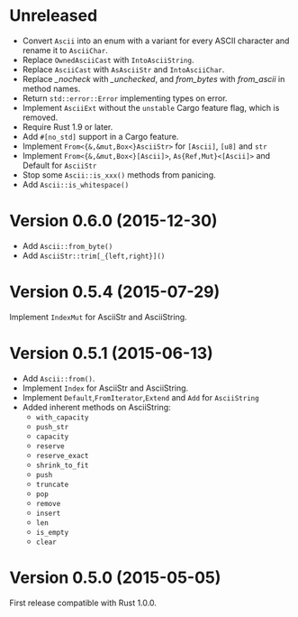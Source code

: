 Unreleased
==========
* Convert `Ascii` into an enum with a variant for every ASCII character and rename it to `AsciiChar`.
* Replace `OwnedAsciiCast` with `IntoAsciiString`.
* Replace `AsciiCast` with `AsAsciiStr` and `IntoAsciiChar`.
* Replace *\_nocheck* with *\_unchecked*, and *from_bytes* with *from_ascii* in method names.
* Return `std::error::Error` implementing types on error.
* Implement `AsciiExt` without the `unstable` Cargo feature flag, which is  removed.
* Require Rust 1.9 or later.
* Add `#[no_std]` support in a Cargo feature.
* Implement `From<{&,&mut,Box<}AsciiStr>` for `[Ascii]`, `[u8]` and `str`
* Implement `From<{&,&mut,Box<}[Ascii]>`, `As{Ref,Mut}<[Ascii]>` and Default for `AsciiStr`
* Stop some `Ascii::is_xxx()` methods from panicing.
* Add `Ascii::is_whitespace()`

Version 0.6.0 (2015-12-30)
==========================
* Add `Ascii::from_byte()`
* Add `AsciiStr::trim[_{left,right}]()`

Version 0.5.4 (2015-07-29)
==========================
Implement `IndexMut` for AsciiStr and AsciiString.

Version 0.5.1 (2015-06-13)
==========================
* Add `Ascii::from()`.
* Implement `Index` for AsciiStr and AsciiString.
* Implement `Default`,`FromIterator`,`Extend` and `Add` for `AsciiString`
* Added inherent methods on AsciiString:
  * `with_capacity`
  * `push_str`
  * `capacity`
  * `reserve`
  * `reserve_exact`
  * `shrink_to_fit`
  * `push`
  * `truncate`
  * `pop`
  * `remove`
  * `insert`
  * `len`
  * `is_empty`
  * `clear`

Version 0.5.0 (2015-05-05)
==========================
First release compatible with Rust 1.0.0.
